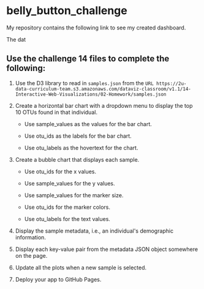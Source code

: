 # belly_button_challenge


My repository contains the following link to see my created dashboard.

The dat



## Use the challenge 14 files to complete the following:

1. Use the D3 library to read in `samples.json` from the `URL https://2u-data-curriculum-team.s3.amazonaws.com/dataviz-classroom/v1.1/14-Interactive-Web-Visualizations/02-Homework/samples.json`

2. Create a horizontal bar chart with a dropdown menu to display the top 10 OTUs found in that individual.

    * Use sample_values as the values for the bar chart.

    * Use otu_ids as the labels for the bar chart.

    * Use otu_labels as the hovertext for the chart.


3. Create a bubble chart that displays each sample.

    * Use otu_ids for the x values.

    * Use sample_values for the y values.

    * Use sample_values for the marker size.

    * Use otu_ids for the marker colors.

    * Use otu_labels for the text values.


4. Display the sample metadata, i.e., an individual's demographic information.

5. Display each key-value pair from the metadata JSON object somewhere on the page.

6. Update all the plots when a new sample is selected.

7. Deploy your app to GitHub Pages.

